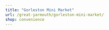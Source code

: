 ```yaml
---
title: "Gorleston Mini Market"
url: /great-yarmouth/gorleston-mini-market/
shop: convenience
---
```

